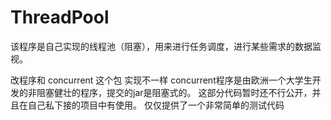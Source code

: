 # ThreadPool
该程序是自己实现的线程池（阻塞），用来进行任务调度，进行某些需求的数据监视。

改程序和 concurrent 这个包 实现不一样 concurrent程序是由欧洲一个大学生开发的非阻塞健壮的程序，提交的jar是阻塞式的。
这部分代码暂时还不行公开，并且在自己私下接的项目中有使用。
仅仅提供了一个非常简单的测试代码
